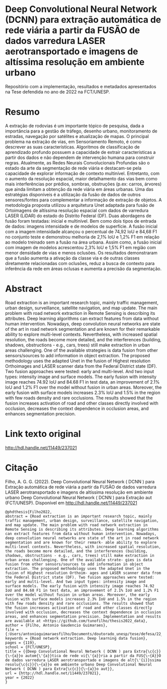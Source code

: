 # Deep Convolutional Neural Network (DCNN) para extração automática de rede viária a partir da FUSÃO de dados varredura LASER aerotransportado e imagens de altíssima resolução em ambiente urbano
Repositório com a implementação, resultados e metadados apresentados na Tese defendida no ano de 2022 na FCT/UNESP.

# Resumo
A extração de rodovias é um importante tópico de pesquisa, dada a importância para a gestão de tráfego, desenho urbano, monitoramento de estradas, navegação por satélites e atualização de mapas. O principal problema na extração de vias, em Sensoriamento Remoto, é como descrever as suas características. Algoritmos de classificação de aprendizado profundo possuem a capacidade de extrair características a partir dos dados e não dependem de intervenção humana para construir regras. Atualmente, as Redes Neurais Convolucionais Profundas são o estado da arte da segmentação de rede viária e destacam-se pela capacidade de explorar informação de contexto multinível. Entretanto, com o aumento da resolução espacial, maior detalhamento das vias bem como mais interferências por prédios, sombras, obstruções (p.ex: carros, árvores) que ainda limitam a obtenção da rede viária em áreas urbanas. Uma das estratégias disponíveis é a utilização da fusão de dados de outros sensores/fontes para complementar a informação de extração de objetos. A metodologia proposta utilizou a arquitetura Unet adaptada para fusão de Ortoimagens de altíssima resolução espacial com dados de varredura LASER (LiDAR) do estado do Distrito Federal (DF). Duas abordagens de fusão foram testadas: inicial e multinível. Bem como dois tipos de entrada de dados: imagens intensidade e de modelos de superfície. A fusão inicial com a imagem intensidade alcançou o percentual de 74,92 IoU e 84,68 F1 no conjunto teste e demonstrou melhoria de 2,1% IoU e 1,2% F1 em relação ao modelo treinado sem a fusão na área urbana. Assim como, a fusão inicial com imagem de modelos acrescentou 2,3% IoU e 1,5% F1 em região com menor densidade de vias e menos oclusões. Os resultados demonstraram que a fusão aumenta a ativação da classe via e de outras classes diretamente relacionadas com oclusões, reduz a busca de contexto para inferência da rede em áreas oclusas e aumenta a precisão da segmentação.


# Abstract
Road extraction is an important research topic, mainly traffic management, urban design, surveillance, satellite navigation, and map update. The main problem with road network extraction in Remote Sensing is describing its attributes. Deep learning algorithms can extract features from data without human intervention. Nowadays, deep convolution neural networks are state of the art in road network segmentation and are known for their remarkable ability to explore multi-level contexts. Nevertheless, with increased spatial resolution, the roads become more detailed, and the interferences (building, shadows, obstructions - e.g., cars, trees) still make extraction in urban areas challenging. One of the available strategies is data fusion from other sensors/sources to add information in object extraction. The proposed methodology uses the adapted Unet in the fusion of Highest resolution Orthoimages and LASER scanner data from the Federal District state (DF). Two fusion approaches were tested: early and multi-level. And two input types: intensity image and surface models. The early fusion with intensity image reaches 74.92 IoU and 84.68 F1 in test data, an improvement of 2.1% IoU and 1.2% F1 over the model without fusion in urban areas. Moreover, the early fusion with surface models increases 2.3% IoU and 1.5% in the region with few roads density and rare occlusions. The results showed that the fusion increases activation of road and other classes directly involved with occlusion, decreases the context dependence in occlusion areas, and enhances segmentation precision.

# Link texto original
http://hdl.handle.net/11449/237021

# Citação
Filho, A. G. G. (2022). Deep Convolutional Neural Network ( DCNN ) para Extração automática de rede viária a partir da FUSÃO de dados varredura LASER aerotransportado e imagens de altíssima resolução em ambiente urbano Deep Convolutional Neural Network ( DCNN ) para Extração aut (FCT/UNESP). Disponível em http://hdl.handle.net/11449/237021

```
@phdthesis{Filho2022,
abstract = {Road extraction is an important research topic, mainly traffic management, urban design, surveillance, satellite navigation, and map update. The main problem with road network extraction in Remote Sensing is describing its attributes. Deep learning algorithms can extract features from data without human intervention. Nowadays, deep convolution neural networks are state of the art in road network segmentation and are known for their remark- able ability to explore multi-level contexts. Nevertheless, with increased spatial resolution, the roads become more detailed, and the interferences (building, shadows, obstructions - e.g., cars, trees) still make extraction in urban areas challenging. One of the available strate- gies is data fusion from other sensors/sources to add information in object extraction. The proposed methodology uses the adapted Unet in the fusion of Highest resolution Orthoim- ages and LASER scanner data from the Federal District state (DF). Two fusion approaches were tested: early and multi-level. And two input types: intensity image and surface models. The early fusion with intensity image reaches 74.92 IoU and 84.68 F1 in test data, an improvement of 2.1% IoU and 1.2% F1 over the model without fusion in urban areas. Moreover, the early fusion with surface models increases 2.3% IoU and 1.5% in the region with few roads density and rare occlusions. The results showed that the fusion increases activation of road and other classes directly involved with occlusion, decreases the context dependence in occlusion areas, and enhances segmentation precision. Implementation and results are available at <https://github.com/tunofilho/thesis2022_data},
author = {Filho, Antonio Gaudencio Guimaraes},
file = {:Users/antonioguimaraesfilho/Documents/doutorado_unesp/tese/defesa/22_10_12_minha_tese_abnt_final.pdf:pdf},
keywords = {Road network extraction. Deep learning data fusion},
pages = {119},
school = {FCT/UNESP},
title = {{Deep Convolutional Neural Network ( DCNN ) para Extra{\c{c}}{\~{a}}o autom{\'{a}}tica de rede vi{\'{a}}ria a partir da FUS{\~{A}}O de dados varredura LASER aerotransportado e imagens de alt{\'{i}}ssima resolu{\c{c}}{\~{a}}o em ambiente urbano Deep Convolutional Neural Network ( DCNN ) para Extra{\c{c}}{\~{a}}o aut}},
url = {http://hdl.handle.net/11449/237021},
year = {2022}
}

```

